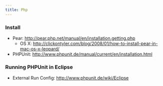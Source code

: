 ```yaml
---
title: Php
---
```

### Install
* Pear: <http://pear.php.net/manual/en/installation.getting.php>
  * OS X: <http://clickontyler.com/blog/2008/01/how-to-install-pear-in-mac-os-x-leopard/>
* PHPUnit: <http://www.phpunit.de/manual/current/en/installation.html>

### Running PHPUnit in Eclipse
* External Run Config: <http://www.phpunit.de/wiki/Eclipse>
